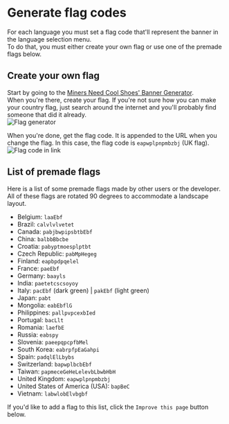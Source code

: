 # Generate flag codes

For each language you must set a flag code that'll represent the banner
in the language selection menu.  
To do that, you must either create your own flag or use one of the premade flags below.

## Create your own flag

Start by going to the [Miners Need Cool Shoes' Banner Generator](https://www.needcoolshoes.com/banner).  
When you're there, create your flag.
If you're not sure how you can make your country flag,
just search around the internet and you'll probably find someone that did it already.  
![Flag generator](./flags1.png)

When you're done, get the flag code.
It is appended to the URL when you change the flag.
In this case, the flag code is `eapwplpnpmbzbj` (UK flag).  
![Flag code in link](./flags2.png)

## List of premade flags

Here is a list of some premade flags made by other users or the developer.
All of these flags are rotated 90 degrees to accommodate a landscape layout.

- Belgium: `laaEbf`
- Brazil: `calvlvlvetet`
- Canada: `pabjbwpipsbtbEbf`
- China: `balbbBbcbe`
- Croatia: `pabyptmoesplptbt`
- Czech Republic: `pabMpHegeg`
- Finland: `eapbpdpqelel`
- France: `paeEbf`
- Germany: `baayls`
- India: `paetetcscsoyoy`
- Italy: `pacEbf` (dark green) | `pakEbf` (light green)
- Japan: `pabt`
- Mongolia: `eabEbflG`
- Philippines: `pallpvpcexbIed`
- Portugal: `bacLlt`
- Romania: `laefbE`
- Russia: `eabspy`
- Slovenia: `paeepqpcpfbMel`
- South Korea: `eabrpfpEaGahpi`
- Spain: `padqlElLbybs`
- Switzerland: `bapwplbcbEbf`
- Taiwan: `papmeceGeHeLelevbLbwbHbH`
- United Kingdom: `eapwplpnpmbzbj`
- United States of America (USA): `bapBeC`
- Vietnam: `labwlobElvbgbf`

If you'd like to add a flag to this list,
click the `Improve this page` button below.
